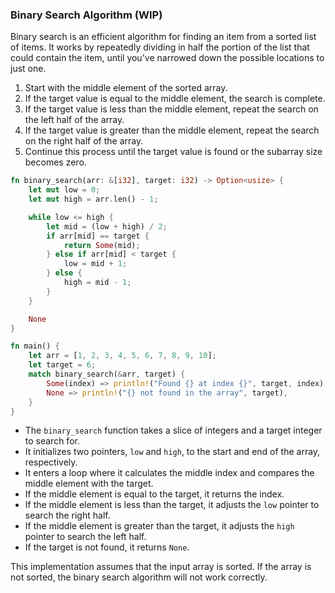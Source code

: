 ### Binary Search Algorithm (WIP)

Binary search is an efficient algorithm for finding an item from a sorted list of items. It works by repeatedly dividing in half the portion of the list that could contain the item, until you've narrowed down the possible locations to just one.

1. Start with the middle element of the sorted array.
2. If the target value is equal to the middle element, the search is complete.
3. If the target value is less than the middle element, repeat the search on the left half of the array.
4. If the target value is greater than the middle element, repeat the search on the right half of the array.
5. Continue this process until the target value is found or the subarray size becomes zero.

```rust
fn binary_search(arr: &[i32], target: i32) -> Option<usize> {
    let mut low = 0;
    let mut high = arr.len() - 1;

    while low <= high {
        let mid = (low + high) / 2;
        if arr[mid] == target {
            return Some(mid);
        } else if arr[mid] < target {
            low = mid + 1;
        } else {
            high = mid - 1;
        }
    }

    None
}

fn main() {
    let arr = [1, 2, 3, 4, 5, 6, 7, 8, 9, 10];
    let target = 6;
    match binary_search(&arr, target) {
        Some(index) => println!("Found {} at index {}", target, index),
        None => println!("{} not found in the array", target),
    }
}
```

- The `binary_search` function takes a slice of integers and a target integer to search for.
- It initializes two pointers, `low` and `high`, to the start and end of the array, respectively.
- It enters a loop where it calculates the middle index and compares the middle element with the target.
- If the middle element is equal to the target, it returns the index.
- If the middle element is less than the target, it adjusts the `low` pointer to search the right half.
- If the middle element is greater than the target, it adjusts the `high` pointer to search the left half.
- If the target is not found, it returns `None`.

This implementation assumes that the input array is sorted. If the array is not sorted, the binary search algorithm will not work correctly.
